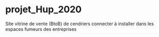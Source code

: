 # projet_Hup_2020
Site vitrine de vente (BtoB) de cendriers connecter à installer dans les espaces fumeurs des entreprises

